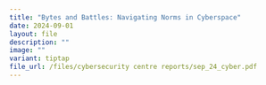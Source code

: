```yaml
---
title: "Bytes and Battles: Navigating Norms in Cyberspace"
date: 2024-09-01
layout: file
description: ""
image: ""
variant: tiptap
file_url: /files/cybersecurity centre reports/sep_24_cyber.pdf
---
```

